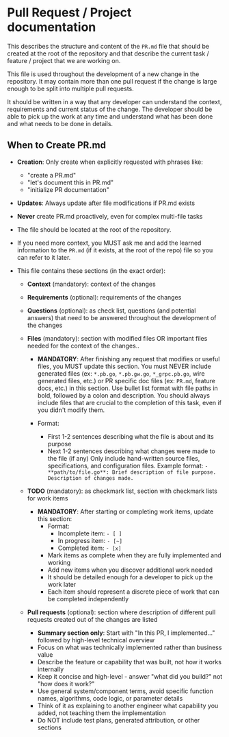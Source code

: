 
# Pull Request / Project documentation

This describes the structure and content of the `PR.md` file that should be created at the root of
the repository and that describe the current task / feature / project that we are working on.

This file is used throughout the development of a new change in the repository. It may contain more
than one pull request if the change is large enough to be split into multiple pull requests.

It should be written in a way that any developer can understand the context, requirements and
current status of the change. The developer should be able to pick up the work at any time and
understand what has been done and what needs to be done in details.

## When to Create PR.md

* **Creation**: Only create when explicitly requested with phrases like:
  * "create a PR.md"
  * "let's document this in PR.md" 
  * "initialize PR documentation"
* **Updates**: Always update after file modifications if PR.md exists
* **Never** create PR.md proactively, even for complex multi-file tasks

* The file should be located at the root of the repository.

* If you need more context, you MUST ask me and add the learned information to the `PR.md` (if it
  exists, at the root of the repo) file so you can refer to it later.

* This file contains these sections (in the exact order):
  * **Context** (mandatory): context of the changes

  * **Requirements** (optional): requirements of the changes

  * **Questions** (optional): as check list, questions (and potential answers) that need to be
    answered throughout the development of the changes

  * **Files** (mandatory): section with modified files OR important files needed for the context of
    the changes..

    * **MANDATORY**: After finishing any request that modifies or useful files, you MUST update this
      section. You must NEVER include generated files (ex: `*.pb.go`, `*.pb.gw.go`, `*_grpc.pb.go`,
      wire generated files, etc.) or PR specific doc files (ex: `PR.md`, feature docs, etc.) in this
      section. Use bullet list format with file paths in bold, followed by a colon and description.
      You should always include files that are crucial to the completion of this task, even if you
      didn't modify them.

    * Format:
      * First 1-2 sentences describing what the file is about and its purpose
      * Next 1-2 sentences describing what changes were made to the file (if any) Only include
        hand-written source files, specifications, and configuration files.
        Example format: `- **path/to/file.go**: Brief description of file purpose. Description of
        changes made.`

  * **TODO** (mandatory): as checkmark list, section with checkmark lists for work items
    * **MANDATORY**: After starting or completing work items, update this section:
      * Format:
        * Incomplete item: `- [ ]`
        * In progress item: `- [~]`
        * Completed item: `- [x]`
      * Mark items as complete when they are fully implemented and working
      * Add new items when you discover additional work needed
      * It should be detailed enough for a developer to pick up the work later
      * Each item should represent a discrete piece of work that can be completed independently

  * **Pull requests** (optional): section where description of different pull requests created out of the
    changes are listed
    * **Summary section only**: Start with "In this PR, I implemented..." followed by high-level technical overview
    * Focus on what was technically implemented rather than business value
    * Describe the feature or capability that was built, not how it works internally
    * Keep it concise and high-level - answer "what did you build?" not "how does it work?"
    * Use general system/component terms, avoid specific function names, algorithms, code logic, or parameter details
    * Think of it as explaining to another engineer what capability you added, not teaching them the implementation
    * Do NOT include test plans, generated attribution, or other sections
